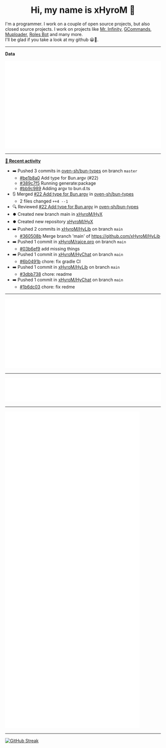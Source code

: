 <p align="center">
    <!-- <img src="https://avatars.githubusercontent.com/u/56601352" width="192" alt="hyro's pfp" /> -->
    <h1 align="center">Hi, my name is xHyroM 👋</h1>
</p>

I'm a programmer. I work on a couple of open source projects, but also closed source projects. I work on projects like [Mr. Infinity](https://discord.com/oauth2/authorize?client_id=720321585625694239&scope=bot%20applications.commands&permissions=8&redirect_uri=https://blobs.gq/imanager&prompt=consent&response_type=code), [GCommands](https://github.com/Garlic-Team/GCommands), [Muploader](https://github.com/xHyroM/Muploader), [Roles Bot](https://github.com/xHyroM/roles-bot) and many more.  
I'll be glad if you take a look at my github 😀👀.

___
**Data**

<img src="https://github.com/xHyroM/xHyroM/blob/master/.cache/base.svg">

___

**[📰 Recent activity](https://github.com/xHyroM)**
* ➡️ Pushed 3 commits in [oven-sh/bun-types](https://github.com/oven-sh/bun-types) on branch `master`
  * [#be1b8a0](https://github.com/oven-sh/bun-types/commit/be1b8a0) Add type for Bun.argv (#22)
  * [#389c7f5](https://github.com/oven-sh/bun-types/commit/389c7f5) Running generate:package
  * [#bb9c989](https://github.com/oven-sh/bun-types/commit/bb9c989) Adding argv to bun.d.ts
* 🔃 Merged [#22 Add type for Bun.argv](https://github.com/oven-sh/bun-types/pull/22) in [oven-sh/bun-types](https://github.com/oven-sh/bun-types)
  * 2 files changed `++4 --1`
* 🔍 Reviewed [#22 Add type for Bun.argv](https://github.com/oven-sh/bun-types/pull/22) in [oven-sh/bun-types](https://github.com/oven-sh/bun-types)
* ⏺️ Created new branch main in [xHyroM/HyX](https://github.com/xHyroM/HyX)
* ⏺️ Created new repository  [xHyroM/HyX](https://github.com/xHyroM/HyX)
* ➡️ Pushed 2 commits in [xHyroM/HyLib](https://github.com/xHyroM/HyLib) on branch `main`
  * [#360508b](https://github.com/xHyroM/HyLib/commit/360508b) Merge branch &#39;main&#39; of https://github.com/xHyroM/HyLib
* ➡️ Pushed 1 commit in [xHyroM/rajce.pro](https://github.com/xHyroM/rajce.pro) on branch `main`
  * [#03b6ef9](https://github.com/xHyroM/rajce.pro/commit/03b6ef9) add missing things
* ➡️ Pushed 1 commit in [xHyroM/HyChat](https://github.com/xHyroM/HyChat) on branch `main`
  * [#6b0491b](https://github.com/xHyroM/HyChat/commit/6b0491b) chore: fix gradle CI
* ➡️ Pushed 1 commit in [xHyroM/HyLib](https://github.com/xHyroM/HyLib) on branch `main`
  * [#3dbb738](https://github.com/xHyroM/HyLib/commit/3dbb738) chore: readme
* ➡️ Pushed 1 commit in [xHyroM/HyChat](https://github.com/xHyroM/HyChat) on branch `main`
  * [#1b6dc03](https://github.com/xHyroM/HyChat/commit/1b6dc03) chore: fix redme


___

<img src="https://github.com/xHyroM/xHyroM/blob/master/.cache/isocalendar.svg">

___

<img src="https://github.com/xHyroM/xHyroM/blob/master/.cache/languages.svg">

___

<img src="https://github.com/xHyroM/xHyroM/blob/master/.cache/achievements.svg">

___

[![GitHub Streak](https://github-readme-streak-stats.herokuapp.com?user=xHyroM&theme=dark&hide_border=true&date_format=M%20j%5B%2C%20Y%5D)](https://git.io/streak-stats)
